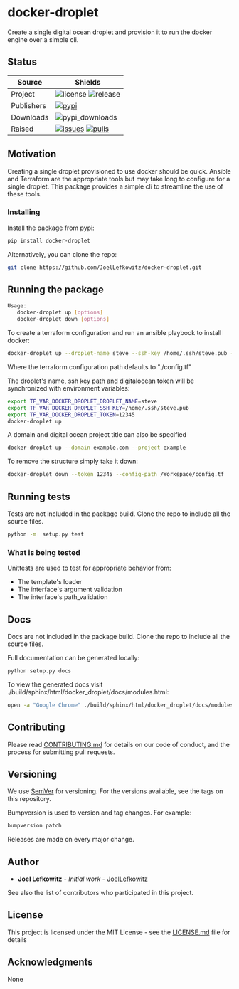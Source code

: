 # docker-droplet
Create a single digital ocean droplet and provision it to run the docker engine over a simple cli.

## Status

| Source  | Shields  |
|-----|--------------|
| Project  | ![license][license] ![release][release]  |
| Publishers  | [![pypi][pypi]][pypi_link]    |
| Downloads  | ![pypi_downloads][pypi_downloads] |
| Raised  | [![issues][issues]][issues_link] [![pulls][pulls]][pulls_link]  |

[license]: https://img.shields.io/github/license/joellefkowitz/docker-droplet

[release]: https://img.shields.io/github/v/tag/joellefkowitz/docker-droplet

[pypi]: https://img.shields.io/pypi/v/docker-droplet (PyPi)
[pypi_link]: https://pypi.org/project/docker-droplet

[python_version]: https://img.shields.io/pypi/pyversions/docker-droplet

[pypi_downloads]: https://img.shields.io/pypi/dw/docker-droplet

[issues]: https://img.shields.io/github/issues/joellefkowitz/docker-droplet (Issues)
[issues_link]: https://github.com/JoelLefkowitz/docker-droplet/issues

[pulls]: https://img.shields.io/github/issues-pr/joellefkowitz/docker-droplet (Pull requests)
[pulls_link]: https://github.com/JoelLefkowitz/docker-droplet/pulls  

## Motivation

Creating a single droplet provisioned to use docker should be quick. Ansible and Terraform are the appropriate tools but may take long to configure for a single droplet. This package provides a simple cli to streamline the use of these tools.

### Installing

Install the package from pypi:

```bash
pip install docker-droplet
```

Alternatively, you can clone the repo:

```bash
git clone https://github.com/JoelLefkowitz/docker-droplet.git
```

## Running the package

```bash
Usage:
   docker-droplet up [options]
   docker-droplet down [options]
```

To create a terraform configuration and run an ansible playbook to install docker:
```bash
docker-droplet up --droplet-name steve --ssh-key /home/.ssh/steve.pub --token 12345 --config-path /Workspace/config.tf
```
Where the terraform configuration path defaults to "./config.tf"

The droplet's name, ssh key path and digitalocean token will be synchronized with environment variables:
```bash
export TF_VAR_DOCKER_DROPLET_DROPLET_NAME=steve
export TF_VAR_DOCKER_DROPLET_SSH_KEY=/home/.ssh/steve.pub
export TF_VAR_DOCKER_DROPLET_TOKEN=12345
docker-droplet up
```

A domain and digital ocean project title can also be specified
```bash
docker-droplet up --domain example.com --project example
```

To remove the structure simply take it down:
```bash
docker-droplet down --token 12345 --config-path /Workspace/config.tf
```

## Running tests

Tests are not included in the package build. Clone the repo to include all the source files.

```bash
python -m  setup.py test
```

### What is being tested

Unittests are used to test for appropriate behavior from:

* The template's loader
* The interface's argument validation
* The interface's path_validation

## Docs

Docs are not included in the package build. Clone the repo to include all the source files.

Full documentation can be generated locally:

```bash
python setup.py docs
```

To view the generated docs visit ./build/sphinx/html/docker_droplet/docs/modules.html:

```bash
open -a "Google Chrome" ./build/sphinx/html/docker_droplet/docs/modules.html
```

## Contributing

Please read [CONTRIBUTING.md](CONTRIBUTING.md) for details on our code of conduct, and the process for submitting pull requests.

## Versioning

We use [SemVer](http://semver.org/) for versioning. For the versions available, see the tags on this repository. 

Bumpversion is used to version and tag changes.
For example:

```bash
bumpversion patch
```

Releases are made on every major change.

## Author

* **Joel Lefkowitz** - *Initial work* - [JoelLefkowitz](https://github.com/JoelLefkowitz)

See also the list of contributors who participated in this project.

## License

This project is licensed under the MIT License - see the [LICENSE.md](LICENSE.md) file for details

## Acknowledgments

None
